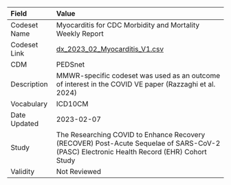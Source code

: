 |Field        |Value                                                                                                                                    |
|:------------|:----------------------------------------------------------------------------------------------------------------------------------------|
|Codeset Name |Myocarditis for CDC Morbidity and Mortality Weekly Report                                                                                |
|Codeset Link |[dx_2023_02_Myocarditis_V1.csv](https://github.com/PEDSnet/Variable-Dictionary/blob/main/conditions/dx_2023_02_Myocarditis_V1.csv)       |
|CDM          |PEDSnet                                                                                                                                  |
|Description  |MMWR-specific codeset was used as an outcome of interest in the COVID VE paper (Razzaghi et al. 2024)                                    |
|Vocabulary   |ICD10CM                                                                                                                                  |
|Date Updated |2023-02-07                                                                                                                               |
|Study        |The Researching COVID to Enhance Recovery (RECOVER) Post-Acute Sequelae of SARS-CoV-2 (PASC) Electronic Health Record (EHR) Cohort Study |
|Validity     |Not Reviewed                                                                                                                             |
